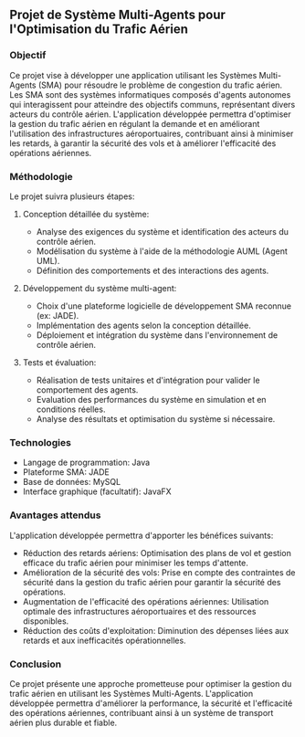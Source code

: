 Projet de Système Multi-Agents pour l'Optimisation du Trafic Aérien
-------------------------------------------------------------------

### Objectif

Ce projet vise à développer une application utilisant les Systèmes Multi-Agents (SMA) pour résoudre le problème de congestion du trafic aérien. Les SMA sont des systèmes informatiques composés d'agents autonomes qui interagissent pour atteindre des objectifs communs, représentant divers acteurs du contrôle aérien. L'application développée permettra d'optimiser la gestion du trafic aérien en régulant la demande et en améliorant l'utilisation des infrastructures aéroportuaires, contribuant ainsi à minimiser les retards, à garantir la sécurité des vols et à améliorer l'efficacité des opérations aériennes.

### Méthodologie

Le projet suivra plusieurs étapes:

1.  Conception détaillée du système:

    -   Analyse des exigences du système et identification des acteurs du contrôle aérien.
    -   Modélisation du système à l'aide de la méthodologie AUML (Agent UML).
    -   Définition des comportements et des interactions des agents.
2.  Développement du système multi-agent:

    -   Choix d'une plateforme logicielle de développement SMA reconnue (ex: JADE).
    -   Implémentation des agents selon la conception détaillée.
    -   Déploiement et intégration du système dans l'environnement de contrôle aérien.
3.  Tests et évaluation:

    -   Réalisation de tests unitaires et d'intégration pour valider le comportement des agents.
    -   Evaluation des performances du système en simulation et en conditions réelles.
    -   Analyse des résultats et optimisation du système si nécessaire.

### Technologies

-   Langage de programmation: Java
-   Plateforme SMA: JADE
-   Base de données: MySQL
-   Interface graphique (facultatif): JavaFX

### Avantages attendus

L'application développée permettra d'apporter les bénéfices suivants:

-   Réduction des retards aériens: Optimisation des plans de vol et gestion efficace du trafic aérien pour minimiser les temps d'attente.
-   Amélioration de la sécurité des vols: Prise en compte des contraintes de sécurité dans la gestion du trafic aérien pour garantir la sécurité des opérations.
-   Augmentation de l'efficacité des opérations aériennes: Utilisation optimale des infrastructures aéroportuaires et des ressources disponibles.
-   Réduction des coûts d'exploitation: Diminution des dépenses liées aux retards et aux inefficacités opérationnelles.

### Conclusion

Ce projet présente une approche prometteuse pour optimiser la gestion du trafic aérien en utilisant les Systèmes Multi-Agents. L'application développée permettra d'améliorer la performance, la sécurité et l'efficacité des opérations aériennes, contribuant ainsi à un système de transport aérien plus durable et fiable.
